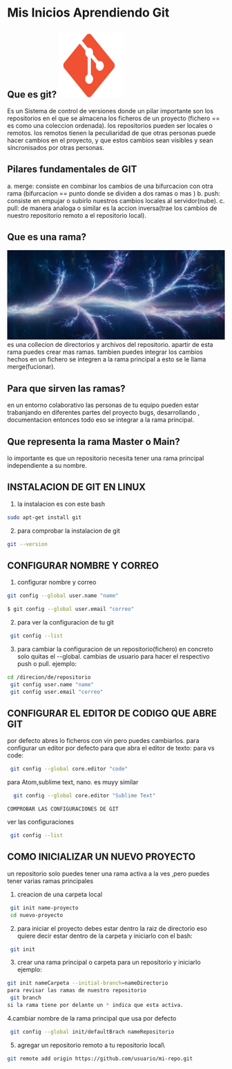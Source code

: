 #       Mis Inicios Aprendiendo Git   

##  Que es git?                                 <img src="../img/logo-git.png" width="150" height="150" />
 Es un Sistema de control de versiones donde un pilar importante son los repositorios en el que se almacena los ficheros de un proyecto (fichero == es  como una coleccion ordenada).
 los repositorios pueden ser locales o remotos.
 los remotos tienen la peculiaridad de que otras personas puede hacer cambios en el proyecto, y que estos cambios sean visibles y sean sincronisados por otras personas.
## Pilares fundamentales de GIT
a. merge: consiste en combinar los cambios de una bifurcacion con otra rama
(bifurcacion == punto donde se dividen a dos ramas o mas )
b. push: consiste en empujar o subirlo nuestros cambios locales al servidor(nube).
c. pull: de manera analoga o similar es la accion inversa(trae los cambios de nuestro repositorio remoto a el repositorio local).

## Que es una rama?
![univeros](../img/universo.png) 
es una collecion de directorios y archivos del repositorio.
apartir de esta rama puedes crear mas ramas. tambien puedes integrar los cambios hechos en un fichero se integren a la rama principal a esto se le llama merge(fucionar).
## Para que sirven las ramas?
en un entorno colaborativo las personas de tu equipo pueden estar trabanjando en diferentes partes del proyecto bugs, desarrollando , documentacion entonces todo eso se integrar a la rama principal.

## Que representa la rama Master o Main?
lo importante es que un repositorio necesita tener una rama principal independiente a su nombre.


##  INSTALACION DE GIT EN LINUX
1. la instalacion es con este bash
```bash
sudo apt-get install git
```
2. para comprobar la instalacion de git
```bash
git --version
```

##  CONFIGURAR NOMBRE Y CORREO
1. configurar nombre y correo
```bash 
git config --global user.name "name"
```
```bash
$ git config --global user.email "correo"
```

2. para ver la configuracion de tu git
```bash
 git config --list
```

3. para cambiar la configuracion de un repositorio(fichero) en concreto solo quitas el --global.
cambias de usuario para hacer el respectivo push o pull.
ejemplo:
```bash
cd /direcion/de/repositorio
 git config user.name "name"
 git config user.email "correo"
```

##  CONFIGURAR EL EDITOR DE CODIGO QUE ABRE GIT
por defecto abres lo ficheros con vin pero puedes cambiarlos.
para configurar un editor por defecto para que abra el editor de texto:
 para vs code:
```bash
 git config --global core.editor "code"
```

 para Atom,sublime text, nano. es muyy similar
```bash
  git config --global core.editor "Sublime Text"
```
    COMPROBAR LAS CONFIGURACIONES DE GIT
ver las configuraciones
```bash
 git config --list
```
##   COMO INICIALIZAR UN NUEVO PROYECTO
un repositorio solo puedes tener una rama activa a la ves ,pero puedes tener varias ramas principales
1. creacion de una carpeta local
```bash
 git init name-proyecto
 cd nuevo-proyecto
```
2. para iniciar el proyecto debes estar dentro la raiz de directorio eso quiere decir estar dentro de la carpeta y iniciarlo con el bash:
```bash
 git init
```
3. crear una rama principal o carpeta para un repositorio y iniciarlo
ejemplo:
```bash
git init nameCarpeta --initial-branch=nameDirectorio
para revisar las ramas de nuestro repositorio
 git branch
si la rama tiene por delante un * indica que esta activa.
```

4.cambiar nombre de la rama principal que usa por defecto
```bash
 git config --global init/defaultBrach nameRepositorio
```
5. agregar un repositorio remoto a tu repositorio local\
```bash
git remote add origin https://github.com/usuario/mi-repo.git
```








